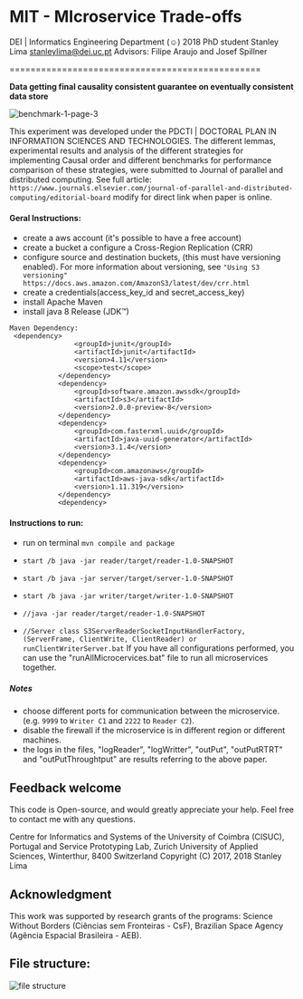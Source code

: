 # MIT - MIcroservice Trade-offs

DEI | Informatics Engineering Department 
(☺) 2018 PhD student Stanley Lima <stanleylima@dei.uc.pt> Advisors: Filipe Araujo and Josef Spillner

================================================


**Data getting final causality consistent guarantee on eventually consistent data store**

![benchmark-1-page-3](https://user-images.githubusercontent.com/7977251/43281928-ccee4180-910c-11e8-9f59-85cd05a00e1a.png)

This experiment was developed under the PDCTI | DOCTORAL PLAN IN INFORMATION SCIENCES AND TECHNOLOGIES.
The different lemmas, experimental results and analysis of the  different strategies for implementing Causal order and different benchmarks for performance comparison of these strategies, were submitted to Journal of parallel and distributed computing.
See full article: `https://www.journals.elsevier.com/journal-of-parallel-and-distributed-computing/editorial-board` modify for direct link when paper is online.



#### Geral Instructions:
- create a aws account (it's possible to have a free account)
- create a  bucket a configure a Cross-Region Replication (CRR)
- configure source and destination buckets, (this must have versioning enabled). For more information about versioning, see 
`"Using S3 versioning" https://docs.aws.amazon.com/AmazonS3/latest/dev/crr.html`
- create a credentials(access_key_id and secret_access_key)
- install  Apache Maven
- install java 8 Release (JDK™)
```pom
Maven Dependency:
 <dependency>
                <groupId>junit</groupId>
                <artifactId>junit</artifactId>
                <version>4.11</version>
                <scope>test</scope>
            </dependency>
            <dependency>
                <groupId>software.amazon.awssdk</groupId>
                <artifactId>s3</artifactId>
                <version>2.0.0-preview-8</version>
            </dependency>
            <dependency>
                <groupId>com.fasterxml.uuid</groupId>
                <artifactId>java-uuid-generator</artifactId>
                <version>3.1.4</version>
            </dependency>
            <dependency>
                <groupId>com.amazonaws</groupId>
                <artifactId>aws-java-sdk</artifactId>
                <version>1.11.319</version>
            </dependency>
            <dependency>
```

#### Instructions to run:
- run on terminal ```mvn compile and package```

- ```start /b java -jar reader/target/reader-1.0-SNAPSHOT```
- ```start /b java -jar server/target/server-1.0-SNAPSHOT```
- ```start /b java -jar writer/target/writer-1.0-SNAPSHOT```
- ```//java -jar reader/target/reader-1.0-SNAPSHOT```
- ```//Server class S3ServerReaderSocketInputHandlerFactory, (ServerFrame, ClientWrite, ClientReader) or runClientWriterServer.bat```
If you have all configurations performed, you can use the "runAllMicrocervices.bat" file to run all microservices together.
##### Notes
- choose different ports for communication between the microservice. (e.g. `9999` to `Writer C1` and `2222` to `Reader C2`).
- disable the firewall if the microservice is in different region or different machines.
- the logs in the files, "logReader", "logWritter", "outPut", "outPutRTRT" and "outPutThroughtput" are results referring to the above paper.




## Feedback welcome

This code is Open-source, and would greatly appreciate your help. Feel free to contact me with any questions.

Centre for Informatics and Systems of the University of Coimbra (CISUC), Portugal and Service Prototyping Lab, Zurich University of Applied Sciences, Winterthur, 8400 Switzerland
Copyright (C) 2017, 2018 Stanley Lima

## Acknowledgment
This work was supported by research grants of the programs: Science Without Borders (Ciências sem Fronteiras - CsF), Brazilian Space Agency (Agência Espacial Brasileira - AEB).

File structure:
---------------
![file structure](https://user-images.githubusercontent.com/7977251/43429093-7bc44e1c-9459-11e8-90db-7661b1565276.png)
	
	
